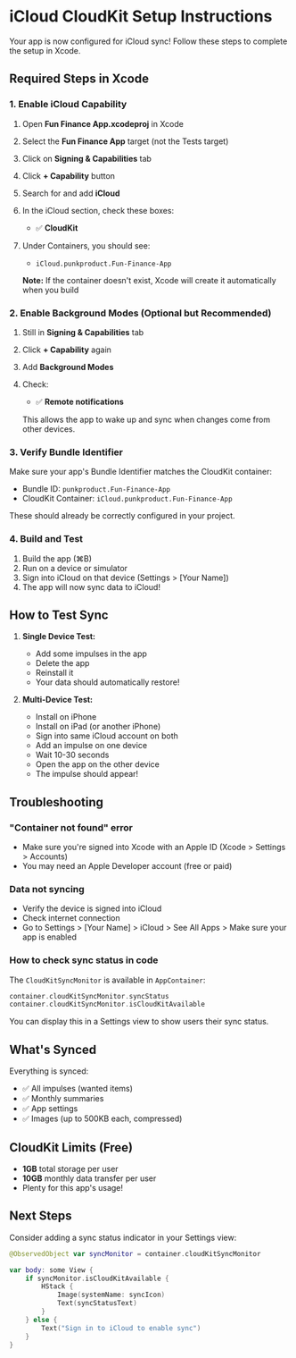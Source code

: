 # iCloud CloudKit Setup Instructions

Your app is now configured for iCloud sync! Follow these steps to complete the setup in Xcode.

## Required Steps in Xcode

### 1. Enable iCloud Capability

1. Open **Fun Finance App.xcodeproj** in Xcode
2. Select the **Fun Finance App** target (not the Tests target)
3. Click on **Signing & Capabilities** tab
4. Click **+ Capability** button
5. Search for and add **iCloud**
6. In the iCloud section, check these boxes:
   - ✅ **CloudKit**
7. Under Containers, you should see:
   - `iCloud.punkproduct.Fun-Finance-App`

   **Note:** If the container doesn't exist, Xcode will create it automatically when you build

### 2. Enable Background Modes (Optional but Recommended)

1. Still in **Signing & Capabilities** tab
2. Click **+ Capability** again
3. Add **Background Modes**
4. Check:
   - ✅ **Remote notifications**

   This allows the app to wake up and sync when changes come from other devices.

### 3. Verify Bundle Identifier

Make sure your app's Bundle Identifier matches the CloudKit container:
- Bundle ID: `punkproduct.Fun-Finance-App`
- CloudKit Container: `iCloud.punkproduct.Fun-Finance-App`

These should already be correctly configured in your project.

### 4. Build and Test

1. Build the app (⌘B)
2. Run on a device or simulator
3. Sign into iCloud on that device (Settings > [Your Name])
4. The app will now sync data to iCloud!

## How to Test Sync

1. **Single Device Test:**
   - Add some impulses in the app
   - Delete the app
   - Reinstall it
   - Your data should automatically restore!

2. **Multi-Device Test:**
   - Install on iPhone
   - Install on iPad (or another iPhone)
   - Sign into same iCloud account on both
   - Add an impulse on one device
   - Wait 10-30 seconds
   - Open the app on the other device
   - The impulse should appear!

## Troubleshooting

### "Container not found" error
- Make sure you're signed into Xcode with an Apple ID (Xcode > Settings > Accounts)
- You may need an Apple Developer account (free or paid)

### Data not syncing
- Verify the device is signed into iCloud
- Check internet connection
- Go to Settings > [Your Name] > iCloud > See All Apps > Make sure your app is enabled

### How to check sync status in code
The `CloudKitSyncMonitor` is available in `AppContainer`:
```swift
container.cloudKitSyncMonitor.syncStatus
container.cloudKitSyncMonitor.isCloudKitAvailable
```

You can display this in a Settings view to show users their sync status.

## What's Synced

Everything is synced:
- ✅ All impulses (wanted items)
- ✅ Monthly summaries
- ✅ App settings
- ✅ Images (up to 500KB each, compressed)

## CloudKit Limits (Free)

- **1GB** total storage per user
- **10GB** monthly data transfer per user
- Plenty for this app's usage!

## Next Steps

Consider adding a sync status indicator in your Settings view:

```swift
@ObservedObject var syncMonitor = container.cloudKitSyncMonitor

var body: some View {
    if syncMonitor.isCloudKitAvailable {
        HStack {
            Image(systemName: syncIcon)
            Text(syncStatusText)
        }
    } else {
        Text("Sign in to iCloud to enable sync")
    }
}
```
